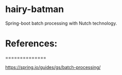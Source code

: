 # hairy-batman

Spring-boot batch processing with Nutch technology.

# References:
==============

https://spring.io/guides/gs/batch-processing/
